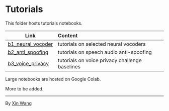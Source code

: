 # Tutorials

This folder hosts tutorials notebooks. 

| Link | Content |
| --- | :-- |
| [b1_neural_vocoder](./b1_neural_vocoder/README.md) | tutorials on selected neural vocoders
| [b2_anti_spoofing](./b2_anti_spoofing/README.md) | tutorials on speech audio anti-spoofing
| [b3_voice_privacy](https://colab.research.google.com/drive/1_zRL_f9iyDvl_5Y2Rdakg0hYAl_5Rgyq?usp=sharing) | tutorials on voice privacy challenge baselines

Large notebooks are hosted on Google Colab.

More to be added.

---
By [Xin Wang](https://github.com/TonyWangX/TonyWangX.github.io)